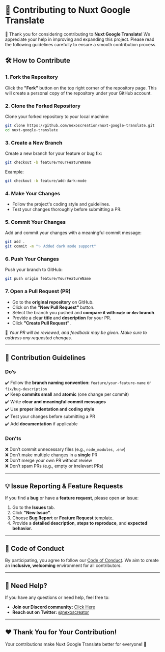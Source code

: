 # 🤝 Contributing to Nuxt Google Translate

🚀 Thank you for considering contributing to **Nuxt Google Translate**! We appreciate your help in improving and expanding this project. Please read the following guidelines carefully to ensure a smooth contribution process.

## 🛠 How to Contribute

### 1. Fork the Repository

Click the **"Fork"** button on the top right corner of the repository page. This will create a personal copy of the repository under your GitHub account.

### 2. Clone the Forked Repository

Clone your forked repository to your local machine:

```bash
git clone https://github.com/nexoscreation/nuxt-google-translate.git
cd nuxt-google-translate
```

### 3. Create a New Branch

Create a new branch for your feature or bug fix:

```bash
git checkout -b feature/YourFeatureName
```

Example:

```bash
git checkout -b feature/add-dark-mode
```

### 4. Make Your Changes

- Follow the project's coding style and guidelines.
- Test your changes thoroughly before submitting a PR.

### 5. Commit Your Changes

Add and commit your changes with a meaningful commit message:

```bash
git add .
git commit -m "✨ Added dark mode support"
```

### 6. Push Your Changes

Push your branch to GitHub:

```bash
git push origin feature/YourFeatureName
```

### 7. Open a Pull Request (PR)

- Go to the **original repository** on GitHub.
- Click on the **"New Pull Request"** button.
- Select the branch you pushed and **compare it with `main` or `dev` branch**.
- Provide a clear **title** and **description** for your PR.
- Click **"Create Pull Request"**.

📌 _Your PR will be reviewed, and feedback may be given. Make sure to address any requested changes._

---

## 📌 Contribution Guidelines

### Do’s

✔️ Follow the **branch naming convention**: `feature/your-feature-name` or `fix/bug-description`  
✔️ Keep **commits small** and **atomic** (one change per commit)  
✔️ Write **clear and meaningful commit messages**  
✔️ Use **proper indentation and coding style**  
✔️ Test your changes before submitting a PR  
✔️ Add **documentation** if applicable

### Don’ts

❌ Don’t commit unnecessary files (e.g., `node_modules`, `.env`)  
❌ Don’t make multiple changes in a **single** PR  
❌ Don’t merge your own PR without review  
❌ Don’t spam PRs (e.g., empty or irrelevant PRs)

---

## 💡 Issue Reporting & Feature Requests

If you find a **bug** or have a **feature request**, please open an issue:

1. Go to the **Issues** tab.
2. Click **"New Issue"**.
3. Choose **Bug Report** or **Feature Request** template.
4. Provide a **detailed description**, **steps to reproduce**, and **expected behavior**.

---

## 🔧 Code of Conduct

By participating, you agree to follow our [Code of Conduct](./.github/CODE_OF_CONDUCT.md). We aim to create an **inclusive, welcoming** environment for all contributors.

---

## 🌟 Need Help?

If you have any questions or need help, feel free to:

- **Join our Discord community:** [Click Here](https://discord.gg/H7pVc9aUK2)
- **Reach out on Twitter:** [@nexoscreator](https://twitter.com/nexoscreator)

---

## ❤️ Thank You for Your Contribution!

Your contributions make Nuxt Google Translate better for everyone! 🚀
